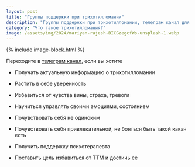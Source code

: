 ```yaml
---
layout: post
title: "Группы поддержки при трихотилломании"
description: "Группы поддержки при трихотилломании, телеграм канал для страдающих трихотилломанией"
category: "Что такое трихотилломания?"
image: /assets/img/2024/mariyan-rajesh-BICGzegcfWs-unsplash-1.webp
---
```


{% include image-block.html %}

Переходите в <a href="https://t.me/ttm_help_ru" rel="nofollow" target="_blank">телеграм канал</a>, если вы хотите

- Получать актуальную информацию о трихотилломании

- Растить в себе уверенность

- Избавиться от чувства вины, страха, тревоги

- Научиться управлять своими эмоциями, состоянием

- Почувствовать себя не одиноким

- Почувствовать себя привлекательной, не бояться быть такой какая есть

- Получить поддержку психотерапевта

- Поставить цель избавиться от ТТМ и достичь ее
